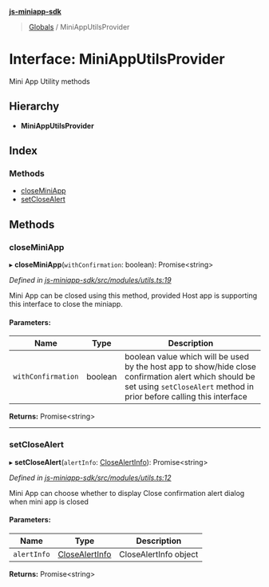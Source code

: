 **[js-miniapp-sdk](../README.md)**

> [Globals](../README.md) / MiniAppUtilsProvider

# Interface: MiniAppUtilsProvider

Mini App Utility methods

## Hierarchy

* **MiniAppUtilsProvider**

## Index

### Methods

* [closeMiniApp](miniapputilsprovider.md#closeminiapp)
* [setCloseAlert](miniapputilsprovider.md#setclosealert)

## Methods

### closeMiniApp

▸ **closeMiniApp**(`withConfirmation`: boolean): Promise\<string>

*Defined in [js-miniapp-sdk/src/modules/utils.ts:19](https://github.com/rakutentech/js-miniapp/blob/424c7de/js-miniapp-sdk/src/modules/utils.ts#L19)*

Mini App can be closed using this method, provided Host app is supporting this interface to close the miniapp.

#### Parameters:

Name | Type | Description |
------ | ------ | ------ |
`withConfirmation` | boolean | boolean value which will be used by the host app to show/hide close confirmation alert which should be set using `setCloseAlert` method in prior before calling this interface  |

**Returns:** Promise\<string>

___

### setCloseAlert

▸ **setCloseAlert**(`alertInfo`: [CloseAlertInfo](closealertinfo.md)): Promise\<string>

*Defined in [js-miniapp-sdk/src/modules/utils.ts:12](https://github.com/rakutentech/js-miniapp/blob/424c7de/js-miniapp-sdk/src/modules/utils.ts#L12)*

Mini App can choose whether to display Close confirmation alert dialog when mini app is closed

#### Parameters:

Name | Type | Description |
------ | ------ | ------ |
`alertInfo` | [CloseAlertInfo](closealertinfo.md) | CloseAlertInfo object  |

**Returns:** Promise\<string>
